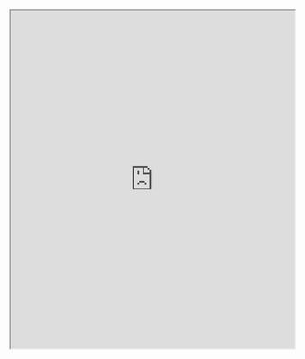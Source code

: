 <iframe src="https://nbviewer.org/github/ksaesthetix/Python_Projects/blob/main/Data%20Analysis/Power%20of%2010%20WPH.ipynb" 
  width="100%" height="600px"></iframe>
